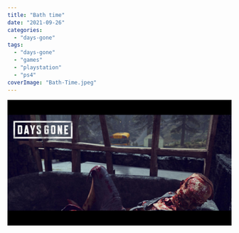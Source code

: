 ```yaml
---
title: "Bath time"
date: "2021-09-26"
categories: 
  - "days-gone"
tags: 
  - "days-gone"
  - "games"
  - "playstation"
  - "ps4"
coverImage: "Bath-Time.jpeg"
---
```


[![](images/Bath-Time.jpeg)](https://davidpeach.co.uk/wp-content/uploads/2023/01/Bath-Time.jpeg)
